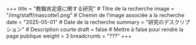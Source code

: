 +++
title = "教職肯定感に関する研究" # Titre de la recherche
image = "/img/staff/mascotte1.png" # Chemin de l'image associée à la recherche
date = "2025-05-01" # Date de la recherche
summary = "研究のデスクリプション" # Description courte
draft = false # Mettre à false pour rendre la page publique
weight = 3
breadcrumb = "???"
+++
